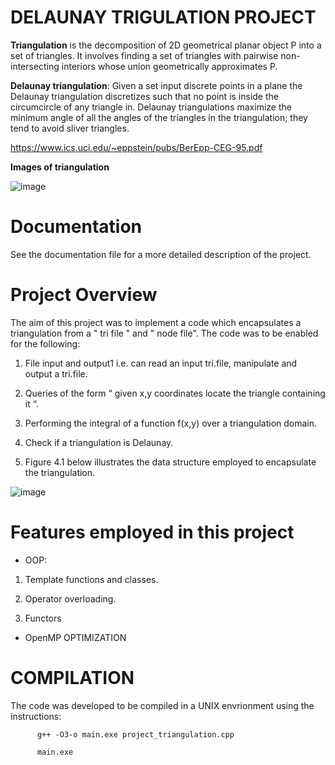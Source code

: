 

# DELAUNAY TRIGULATION PROJECT 

**Triangulation** is the decomposition of 2D geometrical planar object P into a set of triangles. It involves finding a set of triangles with pairwise non-intersecting interiors whose union geometrically approximates P.

**Delaunay triangulation**: Given a set input discrete points in a plane the Delaunay triangulation discretizes such that no point  is inside the circumcircle of any triangle in. Delaunay triangulations maximize the minimum angle of all the angles of the triangles in the triangulation; they tend to avoid sliver triangles.

https://www.ics.uci.edu/~eppstein/pubs/BerEpp-CEG-95.pdf

**Images of triangulation**

![image](https://user-images.githubusercontent.com/60849864/82563624-4cc6e600-9b6f-11ea-8601-298b7188bbf3.png)

# Documentation

See the documentation file for a more detailed description of the project.

# Project Overview

The aim of this project was to implement a code which encapsulates a triangulation from a " tri file " and " node file".
The code was to be enabled for the following:
 
 1. File input and output1 i.e. can read an input tri.file, manipulate and output a tri.file.

 2. Queries of the form “ given x,y coordinates locate the triangle containing it “.
 
 3.	Performing the integral of a function  f(x,y) over a triangulation domain.
 
 4.	Check if a triangulation is Delaunay. 
 
 5.	Figure 4.1 below illustrates the data structure employed to encapsulate the triangulation. 
 
 ![image](https://user-images.githubusercontent.com/60849864/82563539-2c972700-9b6f-11ea-83b7-c0e5cb84e0c2.png)
 
 
 # Features employed in this project
 
 * OOP:
 
 1. Template functions and classes.
 
 2. Operator overloading.
 
 3. Functors
 
* OpenMP OPTIMIZATION

 # COMPILATION
 
 The code was developed to be compiled in a UNIX envrionment using the instructions:
 
          g++ -O3-o main.exe project_triangulation.cpp

          main.exe
 
